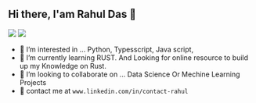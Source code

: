 <h2 align="left">  Hi there, I'am Rahul Das 👋  </h2>

[![](https://img.shields.io/badge/LinkedIn-0077B5?style=for-the-badge&logo=linkedin&logoColor=white)](https://www.linkedin.com/in/contact-rahul/)      [![](https://img.shields.io/badge/Medium-12100E?style=for-the-badge&logo=medium&logoColor=white)](https://medium.com/@r.das699)


- 👀 I’m interested in ... Python, Typesscript, Java script,
- 🌱 I’m currently learning RUST. And Looking for online resource to build up my Knowledge on Rust.
- :purple_heart: I’m looking to collaborate on ... Data Science Or Mechine Learning Projects
- :wave: contact me at `www.linkedin.com/in/contact-rahul`
